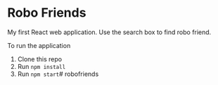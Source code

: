 # Robo Friends
My first React web application. Use the search box to find robo friend.

To run the application

1. Clone this repo
2. Run `npm install`
3. Run `npm start`# robofriends
